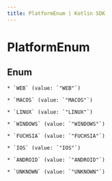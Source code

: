 ```yaml
---
title: PlatformEnum | Kotlin SDK
---
```




# PlatformEnum

## Enum


    * `WEB` (value: `"WEB"`)

    * `MACOS` (value: `"MACOS"`)

    * `LINUX` (value: `"LINUX"`)

    * `WINDOWS` (value: `"WINDOWS"`)

    * `FUCHSIA` (value: `"FUCHSIA"`)

    * `IOS` (value: `"IOS"`)

    * `ANDROID` (value: `"ANDROID"`)

    * `UNKNOWN` (value: `"UNKNOWN"`)




